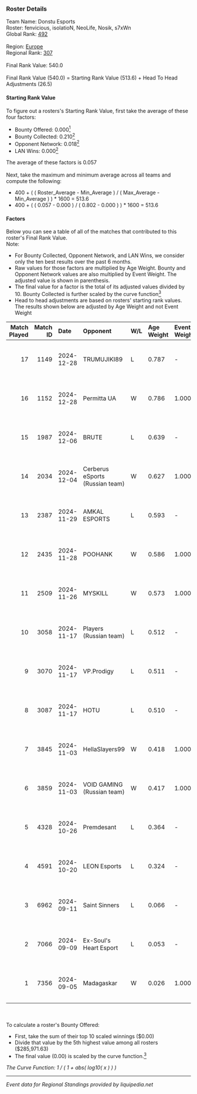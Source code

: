 ### Roster Details<br />
Team Name: Donstu Esports<br />
Roster: fenvicious, isolatioN, NeoLife, Nosik, s7xWn<br />
Global Rank: [492](../../standings_global_2025_02_28.md)<br />
<br />
Region: [Europe]( ../../standings_europe_2025_02_28.md)<br />
Regional Rank: [307]( ../../standings_europe_2025_02_28.md)<br />
<br />
Final Rank Value:  540.0<br />
<br />
Final Rank Value (540.0) = Starting Rank Value (513.6) + Head To Head Adjustments (26.5)<br />

#### Starting Rank Value<br />
To figure out a rosters's Starting Rank Value, first take the average of these four factors:<br />
- Bounty Offered: 0.000[<sup>1</sup>](#table2)
- Bounty Collected: 0.210[<sup>2</sup>](#table1)
- Opponent Network: 0.018[<sup>2</sup>](#table1)
- LAN Wins: 0.000[<sup>2</sup>](#table1)

The average of these factors is 0.057<br />
<br />
Next, take the maximum and minimum average across all teams and compute the following:<br />
- 400 + ( ( Roster_Average - Min_Average ) / ( Max_Average - Min_Average ) ) * 1600 = 513.6
- 400 + ( ( 0.057 - 0.000 ) / ( 0.802 - 0.000 ) ) * 1600 = 513.6


#### Factors<br />
Below you can see a table of all of the matches that contributed to this roster's Final Rank Value.<br />
Note:<br />

- For Bounty Collected, Opponent Network, and LAN Wins, we consider only the ten best results over the past 6 months.
- Raw values for those factors are multiplied by Age Weight. Bounty and Opponent Network values are also multiplied by Event Weight. The adjusted value is shown in parenthesis.
- The final value for a factor is the total of its adjusted values divided by 10. Bounty Collected is further scaled by the curve function[<sup>3</sup>](#curveFunction)
- Head to head adjustments are based on rosters' starting rank values. The results shown below are adjusted by Age Weight and not Event Weight
<span id="table1"></span><br />


| Match Played | Match ID | Date       | Opponent                        | W/L | Age Weight | Event Weight | Bounty Collected | Opponent Network | LAN Wins  | H2H Adj. | Roster                                       |
| -: | -: | :- | :- | :- | :- | :- | :- | :- | :- | -: | :- |
|           17 |     1149 | 2024-12-28 | TRUMUJIKI89                     | L   | 0.787      | -            | -                | -                | -         |    -8.09 | fenvicious, isolatioN, NeoLife, Nosik, s7xWn |
|           16 |     1152 | 2024-12-28 | Permitta UA                     | W   | 0.786      | 1.000        | 0.000 (0.000)    | 0.000 (0.000)    | 0 (0.000) |     7.57 | fenvicious, isolatioN, NeoLife, Nosik, s7xWn |
|           15 |     1987 | 2024-12-06 | BRUTE                           | L   | 0.639      | -            | -                | -                | -         |    -4.02 | isolatioN, NeoLife, Nosik, s7xWn, V0ider     |
|           14 |     2034 | 2024-12-04 | Cerberus eSports (Russian team) | W   | 0.627      | 1.000        | 0.000 (0.000)    | 0.088 (0.055)    | 0 (0.000) |    12.32 | isolatioN, NeoLife, Nosik, s7xWn, V0ider     |
|           13 |     2387 | 2024-11-29 | AMKAL ESPORTS                   | L   | 0.593      | -            | -                | -                | -         |    -1.16 | isolatioN, NeoLife, Nosik, s7xWn, V0ider     |
|           12 |     2435 | 2024-11-28 | POOHANK                         | W   | 0.586      | 1.000        | 0.000 (0.000)    | 0.018 (0.010)    | 0 (0.000) |    10.86 | isolatioN, NeoLife, Nosik, s7xWn, V0ider     |
|           11 |     2509 | 2024-11-26 | MYSKILL                         | W   | 0.573      | 1.000        | 0.003 (0.002)    | 0.140 (0.080)    | 0 (0.000) |    14.22 | isolatioN, NeoLife, Nosik, s7xWn, V0ider     |
|           10 |     3058 | 2024-11-17 | Players (Russian team)          | L   | 0.512      | -            | -                | -                | -         |    -6.14 | isolatioN, NeoLife, Nosik, s7xWn, V0ider     |
|            9 |     3070 | 2024-11-17 | VP.Prodigy                      | L   | 0.511      | -            | -                | -                | -         |    -6.38 | isolatioN, NeoLife, Nosik, s7xWn, V0ider     |
|            8 |     3087 | 2024-11-17 | HOTU                            | L   | 0.510      | -            | -                | -                | -         |    -2.15 | isolatioN, NeoLife, Nosik, s7xWn, V0ider     |
|            7 |     3845 | 2024-11-03 | HellaSlayers99                  | W   | 0.418      | 1.000        | 0.000 (0.000)    | 0.051 (0.021)    | 0 (0.000) |     8.38 | isolatioN, NeoLife, Nosik, s7xWn, V0ider     |
|            6 |     3859 | 2024-11-03 | VOID GAMING (Russian team)      | W   | 0.417      | 1.000        | 0.000 (0.000)    | 0.030 (0.012)    | 0 (0.000) |     5.96 | isolatioN, NeoLife, Nosik, s7xWn, V0ider     |
|            5 |     4328 | 2024-10-26 | Premdesant                      | L   | 0.364      | -            | -                | -                | -         |    -2.77 | isolatioN, NeoLife, Nosik, s7xWn, V0ider     |
|            4 |     4591 | 2024-10-20 | LEON Esports                    | L   | 0.324      | -            | -                | -                | -         |    -0.93 | isolatioN, NeoLife, Nosik, s7xWn, V0ider     |
|            3 |     6962 | 2024-09-11 | Saint Sinners                   | L   | 0.066      | -            | -                | -                | -         |    -1.09 | isolatioN, NeoLife, Nosik, s7xWn, V0ider     |
|            2 |     7066 | 2024-09-09 | Ex-Soul's Heart Esport          | L   | 0.053      | -            | -                | -                | -         |    -0.48 | isolatioN, NeoLife, Nosik, s7xWn, V0ider     |
|            1 |     7356 | 2024-09-05 | Madagaskar                      | W   | 0.026      | 1.000        | 0.000 (0.000)    | 0.003 (0.000)    | 0 (0.000) |     0.37 | isolatioN, NeoLife, Nosik, s7xWn, V0ider     |

<br />
<span id="table2"></span><br />
To calculate a roster's Bounty Offered:<br />

- First, take the sum of their top 10 scaled winnings ($0.00)
- Divide that value by the 5th highest value among all rosters ($285,971.63)
- The final value (0.00) is scaled by the curve function.[<sup>3</sup>](#curveFunction)

<span id="curveFunction"></span>_The Curve Function: 1 / ( 1 + abs( log10( x ) ) )_<br />

---
_Event data for Regional Standings provided by liquipedia.net_<br />
